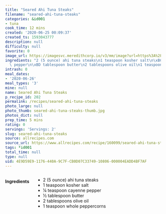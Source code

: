 ```yaml
---
title: "Seared Ahi Tuna Steaks"
filename: "seared-ahi-tuna-steaks"
categories: &id001
- tuna
cook_time: 12 mins
created: '2020-06-25 00:09:37'
created_ts: 1593043777
description: null
difficulty: null
favorite: 0
image_url: https://imagesvc.meredithcorp.io/v3/mm/image?url=https%3A%2F%2Fimages.media-allrecipes.com%2Fuserphotos%2F762704.jpg&w=343&h=229&c=sc&poi=face&q=85
ingredients: "2 (5 ounce) ahi tuna steaks\n1 teaspoon kosher salt\n\xBC teaspoon cayenne\
  \ pepper\n\xBD tablespoon butter\n2 tablespoons olive oil\n1 teaspoon whole peppercorns"
intrash: 0
meal_dates:
- '2020-06-26'
meal_types: '3'
mine: null
name: Seared Ahi Tuna Steaks
p_recipe_id: 202
permalink: /recipes/seared-ahi-tuna-steaks
photo_large: null
photo_thumb: seared-ahi-tuna-steaks-thumb.jpg
photos_dict: null
prep_time: 5 mins
rating: 0
servings: 'Servings: 2'
slug: seared-ahi-tuna-steaks
source: allrecipes.com
source_url: https://www.allrecipes.com/recipe/160099/seared-ahi-tuna-steaks/
tags: *id001
total_time: null
type: null
uid: 4E9D59E9-1176-440A-9C7F-CB0D07C33749-10806-000004EADD4BF7AF
---
```

<div class="large-8 medium-7 columns" id="writeup">	</div><!-- #writeup -->
</div><!-- #row-one -->
<div class="row" id="row-two">	<div class="medium-4 small-5 columns" id="ingredients"><h4>Ingredients</h4><div class="box box-ingredients content"><ul>
<li>2 (5 ounce) ahi tuna steaks</li>
<li>1 teaspoon kosher salt</li>
<li>¼ teaspoon cayenne pepper</li>
<li>½ tablespoon butter</li>
<li>2 tablespoons olive oil</li>
<li>1 teaspoon whole peppercorns</li>
</ul>
</div>	</div>	<div class="medium-6 small-7 columns" id="directions">	</div>